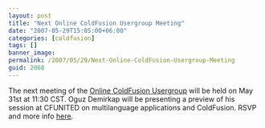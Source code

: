 ```yaml
---
layout: post
title: "Next Online ColdFusion Usergroup Meeting"
date: "2007-05-29T15:05:00+06:00"
categories: [coldfusion]
tags: []
banner_image: 
permalink: /2007/05/29/Next-Online-ColdFusion-Usergroup-Meeting
guid: 2068
---
```


The next meeting of the <a href="http://coldfusion.meetup.com/17/">Online ColdFusion Usergroup</a> will be held on May 31st at 11:30 CST. Oguz Demirkap will be presenting a preview of his session at CFUNITED on multilanguage applications and ColdFusion. RSVP and more info <a href="http://coldfusion.meetup.com/17/calendar/5827901/">here</a>.